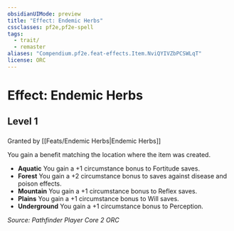 ```yaml
---
obsidianUIMode: preview
title: "Effect: Endemic Herbs"
cssclasses: pf2e,pf2e-spell
tags:
  - trait/
  - remaster
aliases: "Compendium.pf2e.feat-effects.Item.NviQYIVZbPCSWLqT"
license: ORC
---
```

# Effect: Endemic Herbs
## Level 1
### 






Granted by [[Feats/Endemic Herbs|Endemic Herbs]]

You gain a benefit matching the location where the item was created.

*   **Aquatic** You gain a +1 circumstance bonus to Fortitude saves.
*   **Forest** You gain a +2 circumstance bonus to saves against disease and poison effects.
*   **Mountain** You gain a +1 circumstance bonus to Reflex saves.
*   **Plains** You gain a +1 circumstance bonus to Will saves.
*   **Underground** You gain a +1 circumstance bonus to Perception.

*Source: Pathfinder Player Core 2*
*ORC*